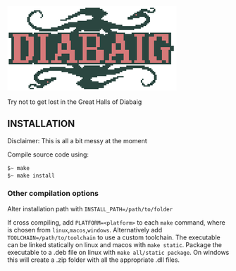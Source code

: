 ![logo](docs/images/logo.png)

Try not to get lost in the Great Halls of Diabaig

## INSTALLATION

Disclaimer: This is all a bit messy at the moment

Compile source code using:

```bash
$~ make
$~ make install
```

### Other compilation options

Alter installation path with `INSTALL_PATH=/path/to/folder`

If cross compiling, add `PLATFORM=<platform>` to each `make` command, where <platform> is chosen from `linux`,`macos`,`windows`. Alternatively add `TOOLCHAIN=/path/to/toolchain` to use a custom toolchain.
The executable can be linked statically on linux and macos with `make static`.
Package the executable to a .deb file on linux with `make all/static package`. On windows this will create a .zip folder with all the appropriate .dll files.

